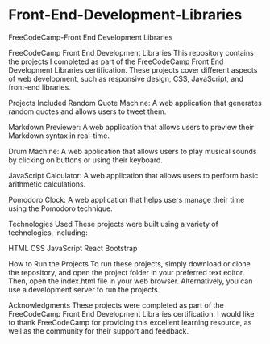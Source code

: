 # Front-End-Development-Libraries
 FreeCodeCamp-Front End Development Libraries
 
 
 FreeCodeCamp Front End Development Libraries
This repository contains the projects I completed as part of the FreeCodeCamp Front End Development Libraries certification.
These projects cover different aspects of web development, such as responsive design, CSS, JavaScript, and front-end libraries.

Projects Included
Random Quote Machine: A web application that generates random quotes and allows users to tweet them.

Markdown Previewer: A web application that allows users to preview their Markdown syntax in real-time.

Drum Machine: A web application that allows users to play musical sounds by clicking on buttons or using their keyboard.

JavaScript Calculator: A web application that allows users to perform basic arithmetic calculations.

Pomodoro Clock: A web application that helps users manage their time using the Pomodoro technique.

Technologies Used
These projects were built using a variety of technologies, including:

HTML
CSS
JavaScript
React
Bootstrap

How to Run the Projects
To run these projects, simply download or clone the repository, 
and open the project folder in your preferred text editor. Then, 
open the index.html file in your web browser. Alternatively, 
you can use a development server to run the projects.

Acknowledgments
These projects were completed as part of the FreeCodeCamp Front End Development Libraries certification.
I would like to thank FreeCodeCamp for providing this excellent learning resource, 
as well as the community for their support and feedback.
